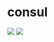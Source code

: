 # consul

[![](https://images.microbadger.com/badges/version/rwxlabs/consul.svg)](http://microbadger.com/images/rwxlabs/consul "Get your own version badge on microbadger.com") [![](https://images.microbadger.com/badges/image/rwxlabs/consul.svg)](http://microbadger.com/images/rwxlabs/consul "Get your own image badge on microbadger.com")
